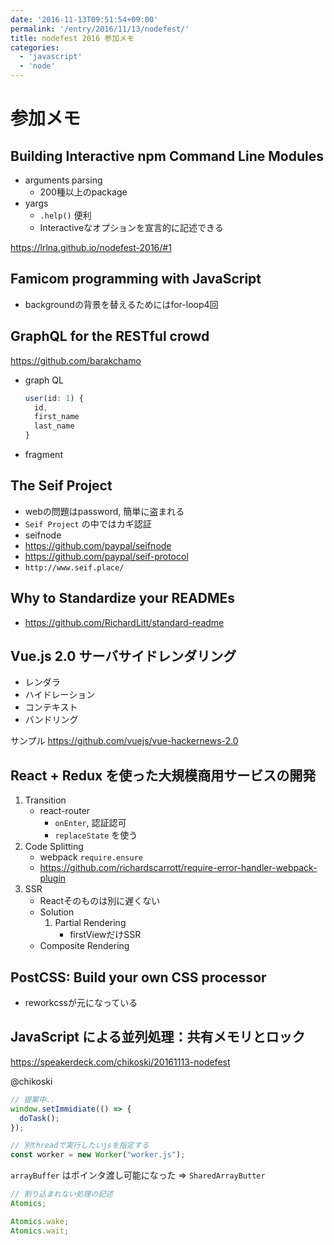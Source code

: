 ```yaml
---
date: '2016-11-13T09:51:54+09:00'
permalink: '/entry/2016/11/13/nodefest/'
title: nodefest 2016 参加メモ
categories:
  - 'javascript'
  - 'node'
---
```


# 参加メモ

## Building Interactive npm Command Line Modules

- arguments parsing
  - 200種以上のpackage
- yargs
  - `.help()` 便利
  - Interactiveなオプションを宣言的に記述できる

<https://lrlna.github.io/nodefest-2016/#1>

## Famicom programming with JavaScript

- backgroundの背景を替えるためにはfor-loop4回

## GraphQL for the RESTful crowd

<https://github.com/barakchamo>

- graph QL

  ```js
  user(id: 1) {
    id,
    first_name
    last_name
  }
  ```

- fragment

## The Seif Project

- webの問題はpassword, 簡単に盗まれる
- `Seif Project` の中ではカギ認証
- seifnode
- <https://github.com/paypal/seifnode>
- <https://github.com/paypal/seif-protocol>
- `http://www.seif.place/`

## Why to Standardize your READMEs

- <https://github.com/RichardLitt/standard-readme>

## Vue.js 2.0 サーバサイドレンダリング

- レンダラ
- ハイドレーション
- コンテキスト
- バンドリング

サンプル <https://github.com/vuejs/vue-hackernews-2.0>

## React + Redux を使った大規模商用サービスの開発

1. Transition
   - react-router
     - `onEnter`, 認証認可
     - `replaceState` を使う
1. Code Splitting
   - webpack `require.ensure`
   - <https://github.com/richardscarrott/require-error-handler-webpack-plugin>
1. SSR
   - Reactそのものは別に遅くない
   - Solution
     1. Partial Rendering
        - firstViewだけSSR
   - Composite Rendering

## PostCSS: Build your own CSS processor

- reworkcssが元になっている

## JavaScript による並列処理：共有メモリとロック

<https://speakerdeck.com/chikoski/20161113-nodefest>

@chikoski

```js
// 提案中..
window.setImmidiate(() => {
  doTask();
});
```

```js
// 別threadで実行したいjsを指定する
const worker = new Worker("worker.js");
```

`arrayBuffer` はポインタ渡し可能になった => `SharedArrayButter`

```js
// 割り込まれない処理の記述
Atomics;
```

```js
Atomics.wake;
Atomics.wait;
```

